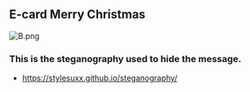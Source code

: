 ## E-card Merry Christmas
![B.png](./img/ecard.jpg)

### This is the steganography used to hide the message.
  - https://stylesuxx.github.io/steganography/
